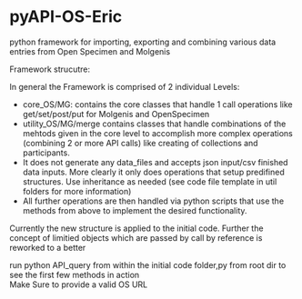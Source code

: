 # pyAPI-OS-Eric
python framework for importing, exporting and combining various data entries from Open Specimen and Molgenis

Framework strucutre:

In general the Framework is comprised of 2 individual Levels:<br>
  - core_OS/MG: contains the core classes that handle 1 call operations like get/set/post/put for Molgenis   and OpenSpecimen<br>
  - utility_OS/MG/merge contains classes that handle combinations of the mehtods given in the core level to accomplish more complex operations (combining 2 or more API calls) like creating of collections and participants.<br>
  - It does not generate any data_files and accepts json input/csv finished data inputs. More clearly it only does operations that setup predifined structures. Use inheritance as needed (see code file template in util folders for more information)<br>
  - All further operations are then handled via python scripts that use the methods from above to implement the desired functionality.
  
Currently the new structure is applied to the initial code. Further the concept of limitied objects which are passed by call by reference is reworked to a better

run python API_query from within the initial code folder,py from root dir to see the first few methods in action <br>
Make Sure to provide a valid OS URL
